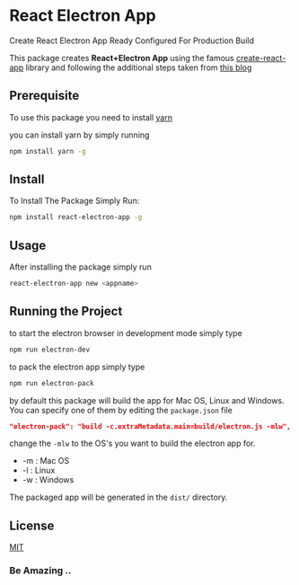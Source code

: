 # React Electron App
Create React Electron App Ready Configured For Production Build

This package creates **React+Electron App** using the famous [create-react-app](https://github.com/facebook/create-react-app#readme)
library and following the additional steps taken from [this blog](https://medium.com/@kitze/%EF%B8%8F-from-react-to-an-electron-app-ready-for-production-a0468ecb1da3)


## Prerequisite

To use this package you need to install [yarn](https://yarnpkg.com/en/)

you can install yarn by simply running

```bash
npm install yarn -g
```

## Install
To Install The Package Simply Run:
```bash
npm install react-electron-app -g
```

## Usage

After installing the package simply run

```bash
react-electron-app new <appname>
```

## Running the Project

to start the electron browser in development mode simply type

```bash
npm run electron-dev
```

to pack the electron app simply type

```bash
npm run electron-pack
```

by default this package will build the app for Mac OS, Linux and Windows. You can specify one of them by editing the `package.json`
file

```json
"electron-pack": "build -c.extraMetadata.main=build/electron.js -mlw",
```
change the `-mlw` to the OS's you want to build the electron app for.
  * -m : Mac OS
  * -l : Linux  
  * -w : Windows

The packaged app will be generated in the `dist/` directory.

## License

[MIT](https://choosealicense.com/licenses/mit/)

### Be Amazing ..
